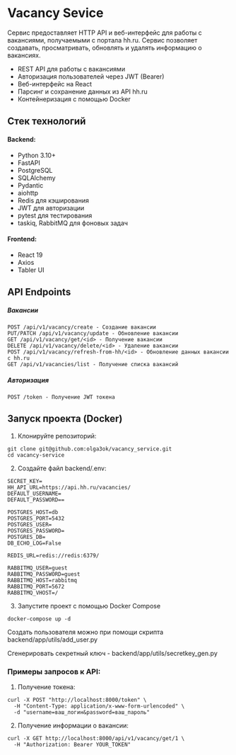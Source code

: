 # Vacancy Sevice
Сервис предоставляет HTTP API и веб-интерфейс для работы с вакансиями, получаемыми с портала hh.ru. Сервис позволяет создавать, просматривать, обновлять и удалять информацию о вакансиях.
- REST API для работы с вакансиями
- Авторизация пользователей через JWT (Bearer)
- Веб-интерфейс на React
- Парсинг и сохранение данных из API hh.ru
- Контейнеризация с помощью Docker

## Стек технологий
#### Backend: 
- Python 3.10+
- FastAPI
- PostgreSQL
- SQLAlchemy
- Pydantic
- aiohttp
- Redis для кэширования
- JWT для авторизации
- pytest для тестирования
- taskiq, RabbitMQ для фоновых задач

#### Frontend:
- React 19
- Axios
- Tabler UI

## API Endpoints
##### Вакансии
```
POST /api/v1/vacancy/create - Создание вакансии
PUT/PATCH /api/v1/vacancy/update - Обновление вакансии
GET /api/v1/vacancy/get/<id> - Получение вакансии
DELETE /api/v1/vacancy/delete/<id> - Удаление вакансии
POST /api/v1/vacancy/refresh-from-hh/<id> - Обновление данных вакансии с hh.ru
GET /api/v1/vacancies/list - Получение списка вакансий
```
##### Авторизация
```
POST /token - Получение JWT токена
```
## Запуск проекта (Docker)
1. Клонируйте репозиторий:
```
git clone git@github.com:olga3ok/vacancy_service.git
cd vacancy-service
```
2. Создайте файл backend/.env:
```
SECRET_KEY=
HH_API_URL=https://api.hh.ru/vacancies/
DEFAULT_USERNAME=
DEFAULT_PASSWORD==

POSTGRES_HOST=db
POSTGRES_PORT=5432
POSTGRES_USER=
POSTGRES_PASSWORD=
POSTGRES_DB=
DB_ECHO_LOG=False

REDIS_URL=redis://redis:6379/

RABBITMQ_USER=guest
RABBITMQ_PASSWORD=guest
RABBITMQ_HOST=rabbitmq
RABBITMQ_PORT=5672
RABBITMQ_VHOST=/
```
3. Запустите проект с помощью Docker Compose
```
docker-compose up -d
```
Создать пользователя можно при помощи скрипта backend/app/utils/add_user.py

Сгенерировать секретный ключ - backend/app/utils/secretkey_gen.py

### Примеры запросов к API:
1. Получение токена:
```
curl -X POST "http://localhost:8000/token" \
  -H "Content-Type: application/x-www-form-urlencoded" \
  -d "username=ваш_логин&password=ваш_пароль"
```
2. Получение информации о вакансии:
```
curl -X GET http://localhost:8000/api/v1/vacancy/get/1 \
  -H "Authorization: Bearer YOUR_TOKEN"
```
